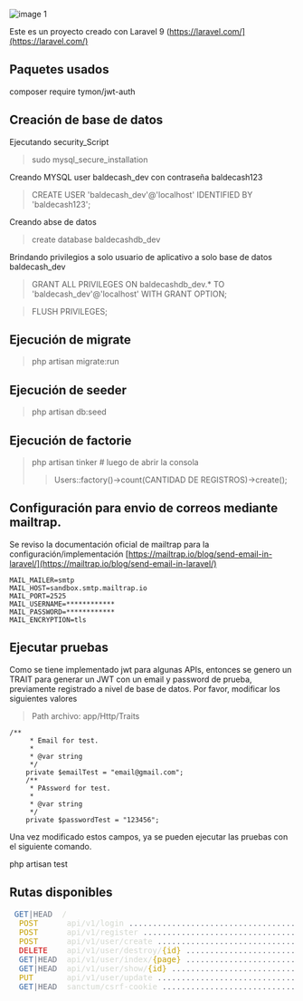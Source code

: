 ![image 1](https://uploads-ssl.webflow.com/62141f21700a64ab3f816206/62166bef1267334c9262f777_Group%20(1).svg)

Este es un proyecto creado con Laravel 9 (https://laravel.com/](https://laravel.com/)
## Paquetes usados

composer require tymon/jwt-auth

## Creación de base de datos

Ejecutando security_Script

>sudo mysql_secure_installation

Creando MYSQL user baldecash_dev con contraseña baldecash123

>CREATE USER 'baldecash_dev'@'localhost' IDENTIFIED BY 'baldecash123';

Creando abse de datos

>create database baldecashdb_dev

Brindando privilegios a solo usuario de aplicativo a solo base de datos baldecash_dev

>GRANT ALL PRIVILEGES ON baldecashdb_dev.* TO 'baldecash_dev'@'localhost' WITH GRANT OPTION;

>FLUSH PRIVILEGES;

## Ejecución de migrate

>php artisan migrate:run

## Ejecución de seeder

>php artisan db:seed

## Ejecución de factorie

>php artisan tinker # luego de abrir la consola
>>Users::factory()->count(CANTIDAD DE REGISTROS)->create();  

## Configuración para envio de correos mediante mailtrap.

Se reviso la documentación oficial de mailtrap para la configuración/implementación [https://mailtrap.io/blog/send-email-in-laravel/](https://mailtrap.io/blog/send-email-in-laravel/)

```
MAIL_MAILER=smtp
MAIL_HOST=sandbox.smtp.mailtrap.io
MAIL_PORT=2525
MAIL_USERNAME=************
MAIL_PASSWORD=************
MAIL_ENCRYPTION=tls
```

## Ejecutar pruebas

Como se tiene implementado jwt para algunas APIs, entonces se genero un TRAIT para generar un JWT con un email y password de prueba, previamente registrado a nivel de base de datos. Por favor, modificar los siguientes valores

> Path archivo: app/Http/Traits

```
/**
     * Email for test.
     *
     * @var string
     */
    private $emailTest = "email@gmail.com";
    /**
     * PAssword for test.
     *
     * @var string
     */
    private $passwordTest = "123456";
```
Una vez modificado estos campos, ya se pueden ejecutar las pruebas con el siguiente comando.

php artisan test


## Rutas disponibles 


<pre> <font color="#3465A4">GET</font><font color="#6C7280">|HEAD</font>  <font color="#D3D7CF">/</font><font color="#6C7280"> 
  <font color="#C4A000">POST</font>      <font color="#D3D7CF">api/v1/login</font><font color="#6C7280"> ............................................................................... Authentication\AuthController@login</font>
  <font color="#C4A000">POST</font>      <font color="#D3D7CF">api/v1/register</font><font color="#6C7280"> ..................................................................... Authentication\AuthController@registerUser</font>
  <font color="#C4A000">POST</font>      <font color="#D3D7CF">api/v1/user/create</font><font color="#6C7280"> ............................................................................. Dashboard\UsersController@store</font>
  <font color="#CC0000">DELETE</font>    <font color="#D3D7CF">api/v1/user/destroy/</font><font color="#C4A000">{id}</font><font color="#6C7280"> ..................................................................... Dashboard\UsersController@destroy</font>
  <font color="#3465A4">GET</font><font color="#6C7280">|HEAD</font>  <font color="#D3D7CF">api/v1/user/index/</font><font color="#C4A000">{page}</font><font color="#6C7280"> ....................................................................... Dashboard\UsersController@index</font>
  <font color="#3465A4">GET</font><font color="#6C7280">|HEAD</font>  <font color="#D3D7CF">api/v1/user/show/</font><font color="#C4A000">{id}</font><font color="#6C7280"> ........................................................................... Dashboard\UsersController@show</font>
  <font color="#C4A000">PUT</font>       <font color="#D3D7CF">api/v1/user/update</font><font color="#6C7280"> ............................................................................ Dashboard\UsersController@update</font>
  <font color="#3465A4">GET</font><font color="#6C7280">|HEAD</font>  <font color="#D3D7CF">sanctum/csrf-cookie</font><font color="#6C7280"> .......................................... sanctum.csrf-cookie › Laravel\Sanctum › CsrfCookieController@show</font></pre>
